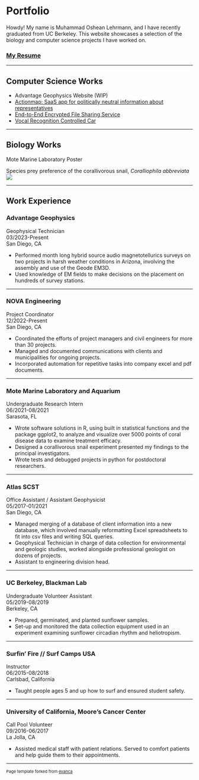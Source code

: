 # Portfolio

Howdy! My name is Muhammad Oshean Lehrmann, and I have recently graduated from UC Berkeley. This website showcases a selection of the biology and computer science projects I have worked on.

### [My Resume](/pdf/JV_MOL_Resume.pdf)

---

## Computer Science Works

- Advantage Geophysics Website (WIP)
- [Actionmap: SaaS app for politically neutral information about representatives](./agile_page)
- [End-to-End Encrypted File Sharing Service](./enc_page)
- [Vocal Recognition Controlled Car](./car_page)
<!--  - [Pacman AI](./ai_page) -->

---

## Biology Works

Mote Marine Laboratory Poster

Species prey preference of the corallivorous snail, _Coralliophila abbreviata_  
<img src="images/MOTE.jpg?raw=true"/>

---

## Work Experience

### Advantage Geophysics

Geophysical Technician  
03/2023-Present  
San Diego, CA
- Performed month long hybrid source audio magnetotellurics surveys on two projects in harsh weather conditions in Arizona, involving the assembly and use of the Geode EM3D.
- Used knowledge of EM fields to make decisions on the placement on hundreds of survey stations.

---

### NOVA Engineering

Project Coordinator  
12/2022-Present  
San Diego, CA
- Coordinated the efforts of project managers and civil engineers for more than 30 projects.
- Managed and documented communications with clients and municipalities for ongoing projects.
- Incorporated automation for repetitive tasks into company excel and pdf documents.

---

### Mote Marine Laboratory and Aquarium

Undergraduate Research Intern  
06/2021-08/2021  
Sarasota, FL  
- Wrote software solutions in R, using built in statistical functions and the package ggplot2, to analyze and visualize over 5000 points of coral disease data to examine treatment efficacy.
- Designed a corallivorous snail experiment presented my findings to the principal investigators.
- Wrote tests and debugged projects in python for postdoctoral researchers.


---

### Atlas SCST 	

Office Assistant / Assistant Geophysicist  
05/2017-01/2021  
San Diego, CA  
- Managed merging of a database of client information into a new database, which involved manually reformatting Excel spreadsheets to fit into csv files and writing SQL queries.
-	Geophysical Technician in charge of data collection for environmental and geologic studies, worked alongside professional geologist on dozens of projects.
- Assistant to engineering division head.


---

### UC Berkeley, Blackman Lab

Undergraduate Volunteer Assistant  
05/2019-08/2019  
Berkeley, CA  
- Prepared, germinated, and planted sunflower samples.
- Set-up and monitored the data collection equipment used in an experiment examining sunflower circadian rhythm and heliotropism.   

---

### Surfin’ Fire // Surf Camps USA
Instructor  
06/2015-08/2018    
Carlsbad, California    
-	Taught people ages 5 and up how to surf and ensured student safety.

---

### University of California, Moore’s Cancer Center
Call Pool Volunteer  
09/2016-06/2017  
La Jolla, CA  
- Assisted medical staff with patient relations. Served to comfort patients and help guide them to their appointments.


---
<p style="font-size:11px">Page template forked from <a href="https://github.com/evanca/quick-portfolio">evanca</a></p>
<!-- Remove above link if you don't want to attibute -->
